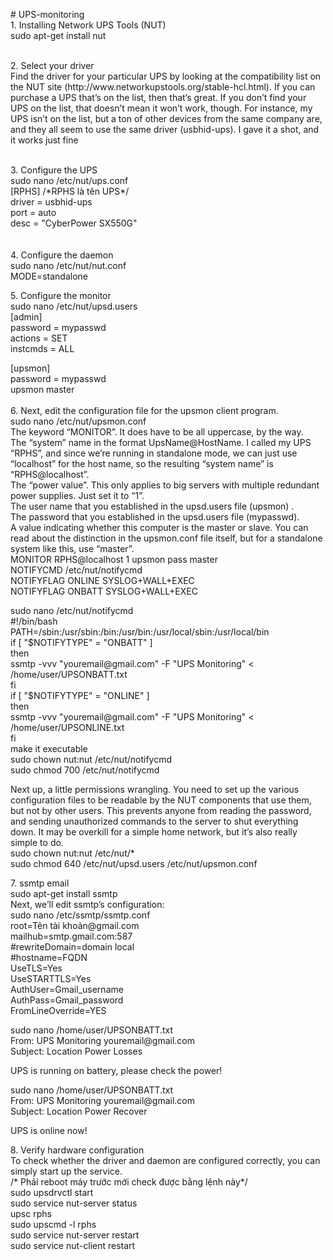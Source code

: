 <p># UPS-monitoring<br />1. Installing Network UPS Tools (NUT)<br />sudo apt-get install nut</p>
<p><br />2. Select your driver<br />Find the driver for your particular UPS by looking at the compatibility list on the NUT site (http://www.networkupstools.org/stable-hcl.html). If you can purchase a UPS that&rsquo;s on the list, then that&rsquo;s great. If you don&rsquo;t find your UPS on the list, that doesn&rsquo;t mean it won&rsquo;t work, though. For instance, my UPS isn&rsquo;t on the list, but a ton of other devices from the same company are, and they all seem to use the same driver (usbhid-ups). I gave it a shot, and it works just fine</p>
<p><br />3. Configure the UPS<br />sudo nano /etc/nut/ups.conf<br />[RPHS] /*RPHS l&agrave; t&ecirc;n UPS*/<br />driver = usbhid-ups<br />port = auto<br />desc = "CyberPower SX550G"<br /> <br /> <br />4. Configure the daemon<br />sudo nano /etc/nut/nut.conf<br />MODE=standalone</p>
<p>5. Configure the monitor<br />sudo nano /etc/nut/upsd.users<br />[admin]<br />password = mypasswd<br />actions = SET<br />instcmds = ALL</p>
<p>[upsmon]<br />password = mypasswd<br />upsmon master<br /> <br />6. Next, edit the configuration file for the upsmon client program.<br />sudo nano /etc/nut/upsmon.conf<br />The keyword &ldquo;MONITOR&rdquo;. It does have to be all uppercase, by the way.<br />The &ldquo;system&rdquo; name in the format UpsName@HostName. I called my UPS &ldquo;RPHS&rdquo;, and since we&rsquo;re running in standalone mode, we can just use &ldquo;localhost&rdquo; for the host name, so the resulting &ldquo;system name&rdquo; is &ldquo;RPHS@localhost&rdquo;.<br />The &ldquo;power value&rdquo;. This only applies to big servers with multiple redundant power supplies. Just set it to &ldquo;1&rdquo;.<br />The user name that you established in the upsd.users file (upsmon) .<br />The password that you established in the upsd.users file (mypasswd).<br />A value indicating whether this computer is the master or slave. You can read about the distinction in the upsmon.conf file itself, but for a standalone system like this, use &ldquo;master&rdquo;.<br />MONITOR RPHS@localhost 1 upsmon pass master<br />NOTIFYCMD /etc/nut/notifycmd<br />NOTIFYFLAG ONLINE SYSLOG+WALL+EXEC<br />NOTIFYFLAG ONBATT SYSLOG+WALL+EXEC</p>
<p>sudo nano /etc/nut/notifycmd<br />#!/bin/bash<br />PATH=/sbin:/usr/sbin:/bin:/usr/bin:/usr/local/sbin:/usr/local/bin<br />if [ "$NOTIFYTYPE" = "ONBATT" ]<br />then<br />ssmtp -vvv "youremail@gmail.com" -F "UPS Monitoring" &lt; /home/user/UPSONBATT.txt<br />fi<br />if [ "$NOTIFYTYPE" = "ONLINE" ]<br />then<br />ssmtp -vvv "youremail@gmail.com" -F "UPS Monitoring" &lt; /home/user/UPSONLINE.txt<br />fi<br />make it executable<br />sudo chown nut:nut /etc/nut/notifycmd<br />sudo chmod 700 /etc/nut/notifycmd</p>
<p>Next up, a little permissions wrangling. You need to set up the various configuration files to be readable by the NUT components that use them, but not by other users. This prevents anyone from reading the password, and sending unauthorized commands to the server to shut everything down. It may be overkill for a simple home network, but it&rsquo;s also really simple to do.<br />sudo chown nut:nut /etc/nut/*<br />sudo chmod 640 /etc/nut/upsd.users /etc/nut/upsmon.conf</p>
<p>7. ssmtp email<br />sudo apt-get install ssmtp<br />Next, we&rsquo;ll edit ssmtp&rsquo;s configuration:<br />sudo nano /etc/ssmtp/ssmtp.conf<br />root=T&ecirc;n t&agrave;i khoản@gmail.com<br />mailhub=smtp.gmail.com:587<br />#rewriteDomain=domain local<br />#hostname=FQDN<br />UseTLS=Yes<br />UseSTARTTLS=Yes<br />AuthUser=Gmail_username<br />AuthPass=Gmail_password<br />FromLineOverride=YES</p>
<p>sudo nano /home/user/UPSONBATT.txt<br />From: UPS Monitoring youremail@gmail.com<br />Subject: Location Power Losses</p>
<p>UPS is running on battery, please check the power!</p>
<p>sudo nano /home/user/UPSONBATT.txt<br />From: UPS Monitoring youremail@gmail.com<br />Subject: Location Power Recover</p>
<p>UPS is online now!</p>
<p>8. Verify hardware configuration<br />To check whether the driver and daemon are configured correctly, you can simply start up the service.<br />/* Phải reboot m&aacute;y trước mới check được bằng lệnh n&agrave;y*/<br />sudo upsdrvctl start<br />sudo service nut-server status<br />upsc rphs<br />sudo upscmd -l rphs<br />sudo service nut-server restart<br />sudo service nut-client restart</p>
